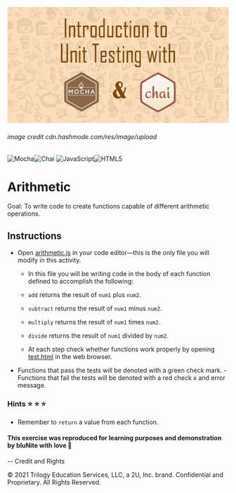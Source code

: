 ![image info](assets/images/mocha_chai_intoduction_png_image.png)

###### image credit cdn.hashmode.com/res/image/upload

![Mocha](https://img.shields.io/badge/-mocha-%238D6748?style=for-the-badge&logo=mocha&logoColor=white)![Chai](https://img.shields.io/badge/Chai-A30701.svg?style=for-the-badge&logo=Chai&logoColor=white) ![JavaScript](https://img.shields.io/badge/JavaScript-F7DF1E.svg?style=for-the-badge&logo=JavaScript&logoColor=black)![HTML5](https://img.shields.io/badge/HTML5-E34F26.svg?style=for-the-badge&logo=HTML5&logoColor=white)

# Arithmetic

Goal:
To write code to create functions capable of different arithmetic operations.

## Instructions

- Open [arithmetic.js](./arithmetic.js) in your code editor&mdash;this is the only file you will modify in this activity.

  - In this file you will be writing code in the body of each function defined to accomplish the following:

  - `add` returns the result of `num1` plus `num2`.

  - `subtract` returns the result of `num1` minus `num2`.

  - `multiply` returns the result of `num1` times `num2`.

  - `divide` returns the result of `num1` divided by `num2`.

  - At each step check whether functions work properly by opening [test.html](test.html) in the web browser.

- Functions that pass the tests will be denoted with a green check mark.
  -Functions that fail the tests will be denoted with a red check x and error message.

### Hints :star: :star: :star:

- Remember to `return` a value from each function.

#### This exercise was reproduced for learning purposes and demonstration by bluNite with love :blue_heart:

-- Credit and Rights

© 2021 Trilogy Education Services, LLC, a 2U, Inc. brand. Confidential and Proprietary. All Rights Reserved.
